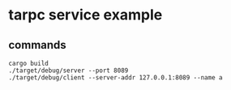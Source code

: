 # tarpc service example

## commands

```
cargo build
./target/debug/server --port 8089
./target/debug/client --server-addr 127.0.0.1:8089 --name a
```
